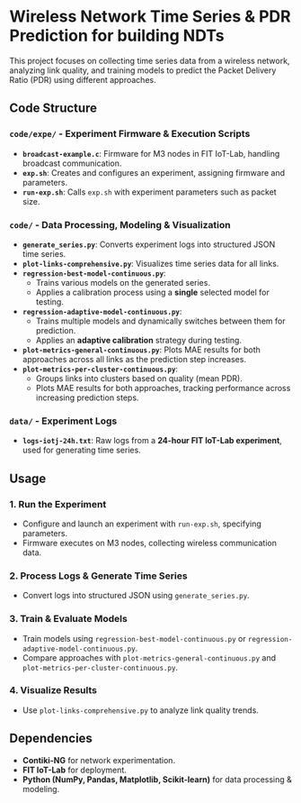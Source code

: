 # Wireless Network Time Series & PDR Prediction for building NDTs

This project focuses on collecting time series data from a wireless network, analyzing link quality, and training models to predict the Packet Delivery Ratio (PDR) using different approaches.  

## Code Structure  

### `code/expe/` - Experiment Firmware & Execution Scripts  

- **`broadcast-example.c`**: Firmware for M3 nodes in FIT IoT-Lab, handling broadcast communication.  
- **`exp.sh`**: Creates and configures an experiment, assigning firmware and parameters.  
- **`run-exp.sh`**: Calls `exp.sh` with experiment parameters such as packet size.  

### `code/` - Data Processing, Modeling & Visualization  

- **`generate_series.py`**: Converts experiment logs into structured JSON time series.  
- **`plot-links-comprehensive.py`**: Visualizes time series data for all links.  
- **`regression-best-model-continuous.py`**:  
  - Trains various models on the generated series.  
  - Applies a calibration process using a **single** selected model for testing.  
- **`regression-adaptive-model-continuous.py`**:  
  - Trains multiple models and dynamically switches between them for prediction.  
  - Applies an **adaptive calibration** strategy during testing.  
- **`plot-metrics-general-continuous.py`**: Plots MAE results for both approaches across all links as the prediction step increases.  
- **`plot-metrics-per-cluster-continuous.py`**:  
  - Groups links into clusters based on quality (mean PDR).  
  - Plots MAE results for both approaches, tracking performance across increasing prediction steps.  

### `data/` - Experiment Logs  

- **`logs-iotj-24h.txt`**: Raw logs from a **24-hour FIT IoT-Lab experiment**, used for generating time series.  

## Usage  

### 1. Run the Experiment  
   - Configure and launch an experiment with `run-exp.sh`, specifying parameters.  
   - Firmware executes on M3 nodes, collecting wireless communication data.  

### 2. Process Logs & Generate Time Series  
   - Convert logs into structured JSON using `generate_series.py`.  

### 3. Train & Evaluate Models  
   - Train models using `regression-best-model-continuous.py` or `regression-adaptive-model-continuous.py`.  
   - Compare approaches with `plot-metrics-general-continuous.py` and `plot-metrics-per-cluster-continuous.py`.  

### 4. Visualize Results  
   - Use `plot-links-comprehensive.py` to analyze link quality trends.  

## Dependencies  

- **Contiki-NG** for network experimentation.  
- **FIT IoT-Lab** for deployment.  
- **Python (NumPy, Pandas, Matplotlib, Scikit-learn)** for data processing & modeling.  